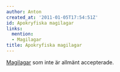 ```yaml
---
author: Anton
created_at: '2011-01-05T17:54:51Z'
id: Apokryfiska magilagar
links:
  mention:
  - Magilagar
title: Apokryfiska magilagar
---
```


[Magilagar] som inte är allmänt accepterade.

  [Magilagar]: Magilagar
